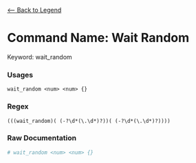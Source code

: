 [<-- Back to Legend](../legend.md)

# Command Name: Wait Random
Keyword: wait_random

### Usages
```
wait_random <num> <num> {}
```

### Regex
```regexp
(((wait_random)( (-?\d*(\.\d*)?))( (-?\d*(\.\d*)?))))
```

### Raw Documentation
```yml
# wait_random <num> <num> {}
```
